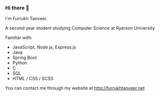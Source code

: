 ### Hi there 👋
I'm Furrukh Tanveer.

A second year student studying Computer Science at Ryerson University. 

Familiar with:
- JavaScript, Node.js, Express.js
- Java
- Spring Boot
- Python
- C
- SQL
- HTML / CSS / SCSS

You can contact me through my website at http://furrukhtanveer.net


<!--
**furrukht10/furrukht10** is a ✨ _special_ ✨ repository because its `README.md` (this file) appears on your GitHub profile.

Here are some ideas to get you started:

- 🔭 I’m currently working on ...
- 🌱 I’m currently learning ...
- 👯 I’m looking to collaborate on ...
- 🤔 I’m looking for help with ...
- 💬 Ask me about ...
- 📫 How to reach me: ...
- 😄 Pronouns: ...
- ⚡ Fun fact: ...
-->
